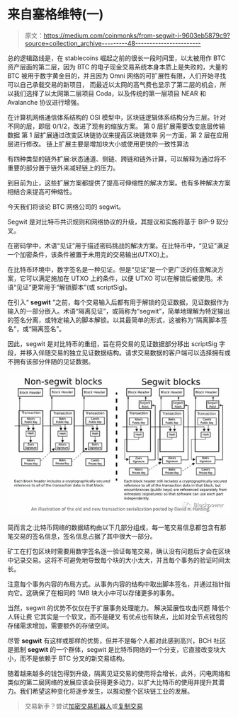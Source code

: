 # 来自塞格维特(一)

> 原文：<https://medium.com/coinmonks/from-segwit-i-9603eb5879c9?source=collection_archive---------48----------------------->

总的逻辑路线是，在 stablecoins 崛起之前的很长一段时间里，以太被用作 BTC 资产层面的第二层，因为 BTC 的电子现金交易系统本身本质上是失败的，大量的 BTC 被用于数字黄金目的，并且因为 Omni 网络的可扩展性有限，人们开始寻找可以自己承载交易的新项目， 而最近以太网的高气费也显示了第二层的机会，所以我们选择了以太网第二层项目 Coda，以及传统的第一层项目 NEAR 和 Avalanche 协议进行增强。

在计算机网络通信体系结构的 OSI 模型中，区块链逻辑体系结构分为三层。针对不同的层，即层 0/1/2，改进了现有的缩放方案。
第 0 层扩展需要改变底层传输数据
第 1 层扩展通过改变区块链协议来提高区块链效率
另一方面，第 2 层在应用层进行修改。
链上扩展主要是增加块大小或使用更快的一致性算法

有四种类型的链外扩展:状态通道、侧链、跨链和链外计算，可以解释为通过将不重要的部分置于链外来减轻链上的压力。

到目前为止，这些扩展方案都提供了提高可伸缩性的解决方案。也有多种解决方案相结合来提高可伸缩性。

今天我们将谈论 BTC 网络公司的 segwit。

Segwit 是对比特币共识规则和网络协议的升级，其提议和实施将基于 BIP-9 软分叉。

在密码学中，术语“见证”用于描述密码挑战的解决方案。在比特币中，“见证”满足一个加密条件，该条件被置于未用完的交易输出(UTXO)上。

在比特币环境中，数字签名是一种见证。但是“见证”是一个更广泛的任意解决方案，它可以满足施加在 UTXO 上的条件，以便 UTXO 可以在解锁后被使用。术语“见证”更常用于“解锁脚本”(或 scriptSig)。

在引入“ **segwit** ”之前，每个交易输入后都有用于解锁的见证数据，见证数据作为输入的一部分嵌入。术语“隔离见证”，或简称为“segwit”，简单地理解为特定输出的签名分离，或特定输入的脚本解锁。以其最简单的形式，这被称为“隔离脚本签名”，或“隔离签名”。

因此，segwit 是对比特币的重组，旨在将交易的见证数据部分移出 scriptSig 字段，并移入伴随交易的独立见证数据结构。请求交易数据的客户端可以选择拥有或不拥有该部分伴随的见证数据。

![](img/be4e6be2bd94bc2e14dd3ca52b1c2ad0.png)

简而言之:比特币网络的数据结构由以下几部分组成，每一笔交易信息都包含有那笔交易的签名信息，签名信息占据了其中很大一部分。

矿工在打包区块时需要用数字签名逐一验证每笔交易，确认没有问题后才会在区块中记录交易。这将不可避免地导致每个块的大小太大，并且每个事务的验证时间太长。

注意每个事务内容的布局方式。从事务内容的结构中取出脚本签名，并通过指针指向它。这确保了在相同的 1MB 块大小中可以存储更多的事务。

当然，segwit 的优势不仅仅在于扩展事务处理能力。
解决延展性攻击问题
降低个人转让费
它其实是一个软叉，而不是硬叉
有优点也有缺点，比如对全节点钱包的存储需求增加，需要额外的存储空间。

尽管 **segwit** 有这样或那样的优势，但并不是每个人都对此感到高兴，BCH 社区是抵制 **segwit** 的一个群体，segwit 是比特币网络的一个分支，它直接改变块大小，而不是依赖于 BTC 分叉的新交易结构。

随着越来越多的钱包得到升级，隔离见证交易的使用将会增长，此外，闪电网络和类似的第二层网络的发展应该会获得更多动力，以扩大比特币的使用并提升其潜力。我们希望这种变化将逐步发生，以推动整个区块链工业的发展。

> 交易新手？尝试[加密交易机器人](/coinmonks/crypto-trading-bot-c2ffce8acb2a)或[复制交易](/coinmonks/top-10-crypto-copy-trading-platforms-for-beginners-d0c37c7d698c)